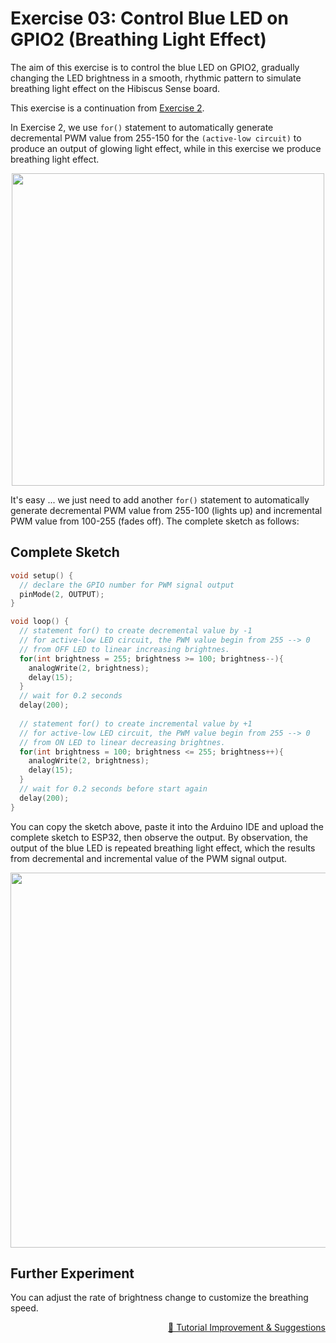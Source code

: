 # Exercise 03: Control Blue LED on GPIO2 (Breathing Light Effect)

The aim of this exercise is to control the blue LED on GPIO2, gradually changing the LED brightness in a smooth, rhythmic pattern to simulate breathing light effect on the Hibiscus Sense board.

This exercise is a continuation from [Exercise 2](https://github.com/myinvent/hibiscus-sense-arduino#exercise-2-control-blue-led-on-gpio2-glowing-light-effect).

In Exercise 2, we use `for()` statement to automatically generate decremental PWM value from 255-150 for the `(active-low circuit)` to produce an output of glowing light effect, while in this exercise we produce breathing light effect.

<p align="center"><a href="https://myduino.com/product/myd-036/"><img src="https://github.com/myinvent/hibiscus-sense/raw/main/references/image-exercise-three.gif" width="500"></a></p>

It's easy ... we just need to add another `for()` statement to automatically generate decremental PWM value from 255-100 (lights up) and incremental PWM value from 100-255 (fades off). The complete sketch as follows:

## Complete Sketch
```cpp
void setup() {
  // declare the GPIO number for PWM signal output
  pinMode(2, OUTPUT);
}

void loop() {
  // statement for() to create decremental value by -1
  // for active-low LED circuit, the PWM value begin from 255 --> 0
  // from OFF LED to linear increasing brightnes.
  for(int brightness = 255; brightness >= 100; brightness--){   
    analogWrite(2, brightness);
    delay(15);
  }
  // wait for 0.2 seconds
  delay(200);
  
  // statement for() to create incremental value by +1
  // for active-low LED circuit, the PWM value begin from 255 --> 0
  // from ON LED to linear decreasing brightnes.
  for(int brightness = 100; brightness <= 255; brightness++){
    analogWrite(2, brightness);
    delay(15);
  }
  // wait for 0.2 seconds before start again
  delay(200);
}
```

You can copy the sketch above, paste it into the Arduino IDE and upload the complete sketch to ESP32, then observe the output. By observation, the output of the blue LED is repeated breathing light effect, which the results from decremental and incremental value of the PWM signal output.

<p align="center"><a href="https://myduino.com/product/myd-036/"><img src="https://github.com/myinvent/hibiscus-sense/raw/main/references/image-exercise-three-a.gif" width="600"></a></p>

## Further Experiment
You can adjust the rate of brightness change to customize the breathing speed.

<p align="right"><a href="https://forms.gle/UgpDSFc46K4MkvTM8">&#128640; Tutorial Improvement & Suggestions</a></p>